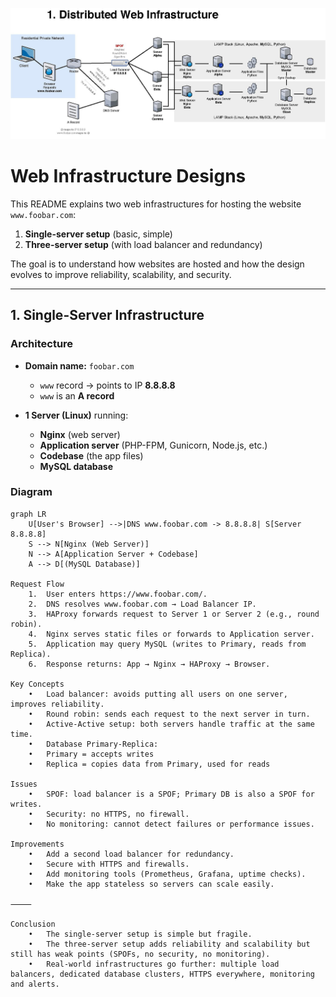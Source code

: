 <p align="center">
  <img src="/web_infrastructure_design/images/Network_Architecture_Diagram_-_Distributed_Web_Infrastructure.pdf.jpg" alt="NetworkArchitecture" width="600" />
</p>


# Web Infrastructure Designs

This README explains two web infrastructures for hosting the website `www.foobar.com`:

1. **Single-server setup** (basic, simple)  
2. **Three-server setup** (with load balancer and redundancy)  

The goal is to understand how websites are hosted and how the design evolves to improve reliability, scalability, and security.

---

## 1. Single-Server Infrastructure

### Architecture

- **Domain name:** `foobar.com`  
  - `www` record → points to IP **8.8.8.8**  
  - `www` is an **A record**

- **1 Server (Linux)** running:  
  - **Nginx** (web server)  
  - **Application server** (PHP-FPM, Gunicorn, Node.js, etc.)  
  - **Codebase** (the app files)  
  - **MySQL database**

### Diagram

```mermaid
graph LR
    U[User's Browser] -->|DNS www.foobar.com -> 8.8.8.8| S[Server 8.8.8.8]
    S --> N[Nginx (Web Server)]
    N --> A[Application Server + Codebase]
    A --> D[(MySQL Database)]

Request Flow
	1.	User enters https://www.foobar.com/.
	2.	DNS resolves www.foobar.com → Load Balancer IP.
	3.	HAProxy forwards request to Server 1 or Server 2 (e.g., round robin).
	4.	Nginx serves static files or forwards to Application server.
	5.	Application may query MySQL (writes to Primary, reads from Replica).
	6.	Response returns: App → Nginx → HAProxy → Browser.

Key Concepts
	•	Load balancer: avoids putting all users on one server, improves reliability.
	•	Round robin: sends each request to the next server in turn.
	•	Active-Active setup: both servers handle traffic at the same time.
	•	Database Primary-Replica:
	•	Primary = accepts writes
	•	Replica = copies data from Primary, used for reads

Issues
	•	SPOF: load balancer is a SPOF; Primary DB is also a SPOF for writes.
	•	Security: no HTTPS, no firewall.
	•	No monitoring: cannot detect failures or performance issues.

Improvements
	•	Add a second load balancer for redundancy.
	•	Secure with HTTPS and firewalls.
	•	Add monitoring tools (Prometheus, Grafana, uptime checks).
	•	Make the app stateless so servers can scale easily.

⸻

Conclusion
	•	The single-server setup is simple but fragile.
	•	The three-server setup adds reliability and scalability but still has weak points (SPOFs, no security, no monitoring).
	•	Real-world infrastructures go further: multiple load balancers, dedicated database clusters, HTTPS everywhere, monitoring and alerts.

